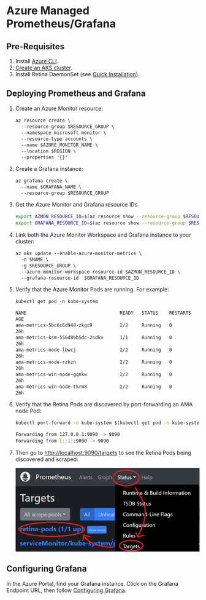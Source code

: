 # Azure Managed Prometheus/Grafana

## Pre-Requisites

1. Install [Azure CLI](https://docs.microsoft.com/en-us/cli/azure/install-azure-cli).
2. [Create an AKS cluster](https://learn.microsoft.com/en-us/azure/aks/learn/quick-kubernetes-deploy-cli#create-a-resource-group).
3. Install Retina DaemonSet (see [Quick Installation](./setup.md)).

## Deploying Prometheus and Grafana

1. Create an Azure Monitor resource:

   ```shell
   az resource create \
     --resource-group $RESOURCE_GROUP \
     --namespace microsoft.monitor \
     --resource-type accounts \
     --name $AZURE_MONITOR_NAME \
     --location $REGION \
     --properties '{}'
   ```

2. Create a Grafana instance:

   ```shell
   az grafana create \
     --name $GRAFANA_NAME \
     --resource-group $RESOURCE_GROUP
   ```

3. Get the Azure Monitor and Grafana resource IDs

   ```bash
   export AZMON_RESOURCE_ID=$(az resource show --resource-group $RESOURCE_GROUP --name $AZURE_MONITOR_NAME --resource-type "Microsoft.Monitor/accounts" --query id -o tsv)
   export GRAFANA_RESOURCE_ID=$(az resource show --resource-group $RESOURCE_GROUP --name $GRAFANA_NAME --resource-type "microsoft.dashboard/grafana" --query id -o tsv)
   ```

4. Link both the Azure Monitor Workspace and Grafana instance to your cluster:

   ```shell
   az aks update --enable-azure-monitor-metrics \
     -n $NAME \
     -g $RESOURCE_GROUP \
     --azure-monitor-workspace-resource-id $AZMON_RESOURCE_ID \
     --grafana-resource-id  $GRAFANA_RESOURCE_ID
   ```

5. Verify that the Azure Monitor Pods are running. For example:

   ```shell
   kubectl get pod -n kube-system
   ```

   ```shell
   NAME                                  READY   STATUS    RESTARTS   AGE
   ama-metrics-5bc6c6d948-zkgc9          2/2     Running   0          26h
   ama-metrics-ksm-556d86b5dc-2ndkv      1/1     Running   0          26h
   ama-metrics-node-lbwcj                2/2     Running   0          26h
   ama-metrics-node-rzkzn                2/2     Running   0          26h
   ama-metrics-win-node-gqnkw            2/2     Running   0          26h
   ama-metrics-win-node-tkrm8            2/2     Running   0          26h
   ```

6. Verify that the Retina Pods are discovered by port-forwarding an AMA node Pod:

   ```bash
   kubectl port-forward -n kube-system $(kubectl get pod -n kube-system -l dsName=ama-metrics-node -o name | head -n 1) 9090:9090
   ```

   ```bash
   Forwarding from 127.0.0.1:9090 -> 9090
   Forwarding from [::1]:9090 -> 9090
   ```

7. Then go to [http://localhost:9090/targets](http://localhost:9090/targets) to see the Retina Pods being discovered and scraped:

   ![alt text](img/prometheus-retina-pods.png)

## Configuring Grafana

In the Azure Portal, find your Grafana instance. Click on the Grafana Endpoint URL, then follow [Configuring Grafana](./configuring-grafana.md).
